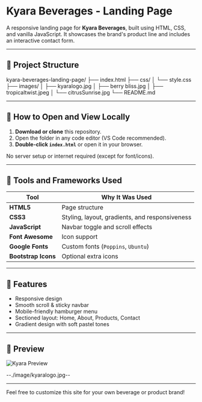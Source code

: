 # Kyara Beverages - Landing Page

A responsive landing page for **Kyara Beverages**, built using HTML, CSS, and vanilla JavaScript. It showcases the brand's product line and includes an interactive contact form.

---

## 📂 Project Structure

kyara-beverages-landing-page/
├── index.html
├── css/
│   └── style.css
├── images/
│   ├── kyaralogo.jpg
│   ├── berry bliss.jpg
│   ├── tropicaltwist.jpeg
│   └── citrusSunrise.jpg
└── README.md


---

## 🚀 How to Open and View Locally

1. **Download or clone** this repository.
2. Open the folder in any code editor (VS Code recommended).
3. **Double-click `index.html`** or open it in your browser.

No server setup or internet required (except for font/icons).

---

## 🔧 Tools and Frameworks Used

| Tool               | Why It Was Used                                |
|--------------------|------------------------------------------------|
| **HTML5**          | Page structure                                 |
| **CSS3**           | Styling, layout, gradients, and responsiveness |
| **JavaScript**     | Navbar toggle and scroll effects               |
| **Font Awesome**   | Icon support                                   |
| **Google Fonts**   | Custom fonts (`Poppins`, `Ubuntu`)             |
| **Bootstrap Icons**| Optional extra icons                           |

---

## 📱 Features

- Responsive design
- Smooth scroll & sticky navbar
- Mobile-friendly hamburger menu
- Sectioned layout: Home, About, Products, Contact
- Gradient design with soft pastel tones

---

## 📸 Preview

![Kyara Preview](https://vibhuti3105.github.io/kyara-beverages-landing-page/)


--./image/kyaralogo.jpg--

---

Feel free to customize this site for your own beverage or product brand!
